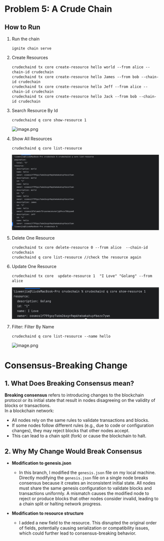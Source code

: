 # Problem 5: A Crude Chain

## How to Run

1. Run the chain
    ```shell
    ignite chain serve
   ```

2. Create Resources
    ```shell
    crudechaind tx core create-resource hello world --from alice --chain-id crudechain
    crudechaind tx core create-resource hello James --from bob --chain-id crudechain
    crudechaind tx core create-resource hello Jeff --from alice --chain-id crudechain
    crudechaind tx core create-resource hello Jack --from bob --chain-id crudechain
   ```

3. Search Resource By Id
    ```shell
   crudechaind q core show-resource 1
   ```
   ![image.png](docs/resource1.png)
4. Show All Resources
    ```shell
   crudechaind q core list-resource
   ```
   ![image.png](docs/all_resources.png)
5. Delete One Resource
    ```shell
   crudechaind tx core delete-resource 0 --from alice  --chain-id crudechain
   crudechaind q core list-resource //check the resource again
   ```
6. Update One Resource
    ```shell
   crudechaind tx core  update-resource 1  "I Love" "Golang" --from alice
   ```
   ![image.png](docs/check_after_update.png)
7. Filter: Filter By Name
    ```shell
   crudechaind q core list-resource --name hello
   ```
   ![image.png](docs/Filter.png)
# Consensus-Breaking Change

## 1. What Does Breaking Consensus mean?
**Breaking consensus** refers to introducing changes to the blockchain protocol or its initial state that result in nodes disagreeing on the validity of blocks or transactions.   
In a blockchain network:
* All nodes rely on the same rules to validate transactions and blocks.
* If some nodes follow different rules (e.g., due to code or configuration changes), they may reject blocks that other nodes accept.
* This can lead to a chain split (fork) or cause the blockchain to halt.

## 2. Why My Change Would Break Consensus
- **Modification to genesis.json**
    - In this branch, I modified the `genesis.json` file on my local machine.
      Directly modifying the `genesis.json` file on a single node breaks consensus because it creates an inconsistent initial state.
      All nodes must share the same genesis configuration to validate blocks and transactions uniformly. A mismatch causes the modified node to reject or produce blocks that other nodes consider invalid, leading to a chain split or halting network progress.

- **Modification to resource structure**
    - I added a new field to the resource.
      This disrupted the original order of fields, potentially causing serialization or compatibility issues, which could further lead to consensus-breaking behavior.
